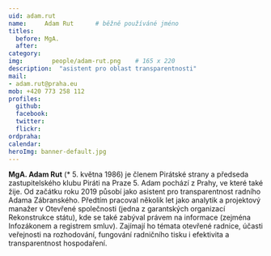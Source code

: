 ```yaml
---
uid: adam.rut
name:     Adam Rut  	# běžně používáné jméno
titles:
  before: MgA.
  after:
category:
img: 		people/adam-rut.png    # 165 x 220
description:  "asistent pro oblast transparentnosti"
mail:
- adam.rut@praha.eu
mob: +420 773 258 112
profiles:
  github:     
  facebook: 	
  twitter: 		
  flickr:
ordpraha: 
calendar: 
heroImg: banner-default.jpg  
---
```


**MgA. Adam Rut** (* 5. května 1986) je členem Pirátské strany a předseda zastupitelského klubu Piráti na Praze 5. Adam pochází z Prahy, ve které také žije. Od začátku roku 2019 působí jako asistent pro transparentnost radního Adama Zábranského. Předtím pracoval několik let jako analytik a projektový manažer v Otevřené společnosti (jedna z garantských organizací Rekonstrukce státu), kde se také zabýval právem na informace (zejména Infozákonem a registrem smluv). Zajímají ho témata otevřené radnice, účasti veřejnosti na rozhodování, fungování radničního tisku i efektivita a transparentnost hospodaření.

